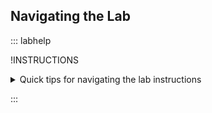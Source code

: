## Navigating the Lab

::: labhelp

!INSTRUCTIONS[](https://raw.githubusercontent.com/LODSContent/Challenge-V2-Framework/main/Templates/Enviroments/@lab.Variable(cloudEnviroment).md)

<details class=info-icon>
<summary title="Click for More...">Quick tips for navigating the lab instructions</summary>
<span class=copyIcon>Click the Copy to Clipboard icon to copy the green text.</span>
<span class=typeIcon>Click the Type Text icon to insert the green text directly into the lab.</span>
<span class=warn-icon>An Alert tells you that a task requires extra care.</span>
<span class=info-icon>A Tip provides additional helpful information for completing a task.</span>
<span class=hint-icon>A Hint will guide you through a portion of the Challenge. <br> Note that using a hint will forfeit credit for that task.</span>
<span class=know-icon>A Bullseye dives deeper into a subject. It is a great way to solidify your understanding, but it is not strictly necessary to complete the Challenge.</span>
</details>

:::